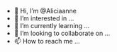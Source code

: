 - 👋 Hi, I’m @Aliciaanne
- 👀 I’m interested in ...
- 🌱 I’m currently learning ...
- 💞️ I’m looking to collaborate on ...
- 📫 How to reach me ...

<!---
Aliciaanne/Aliciaanne is a ✨ special ✨ repository because its `README.md` (this file) appears on your GitHub profile.
You can click the Preview link to take a look at your changes.
--->
